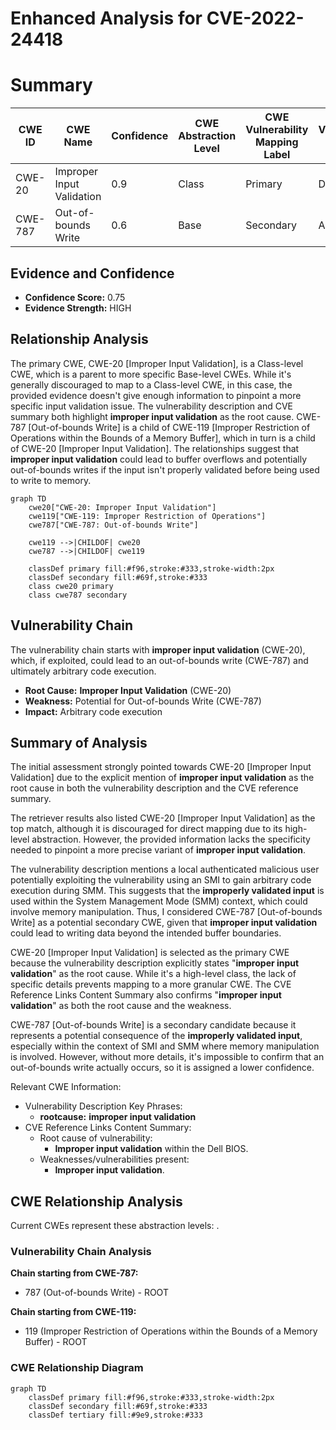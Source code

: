 # Enhanced Analysis for CVE-2022-24418

# Summary
| CWE ID  | CWE Name                                                        | Confidence | CWE Abstraction Level | CWE Vulnerability Mapping Label | CWE-Vulnerability Mapping Notes |
|---------|-----------------------------------------------------------------|------------|-----------------------|---------------------------------|-----------------------------------|
| CWE-20  | Improper Input Validation                                       | 0.9        | Class                 | Primary                         | Discouraged                    |
| CWE-787 | Out-of-bounds Write                                            | 0.6        | Base                  | Secondary                       | Allowed                         |

## Evidence and Confidence

*   **Confidence Score:** 0.75
*   **Evidence Strength:** HIGH

## Relationship Analysis
The primary CWE, CWE-20 [Improper Input Validation], is a Class-level CWE, which is a parent to more specific Base-level CWEs. While it's generally discouraged to map to a Class-level CWE, in this case, the provided evidence doesn't give enough information to pinpoint a more specific input validation issue. The vulnerability description and CVE summary both highlight **improper input validation** as the root cause. CWE-787 [Out-of-bounds Write] is a child of CWE-119 [Improper Restriction of Operations within the Bounds of a Memory Buffer], which in turn is a child of CWE-20 [Improper Input Validation]. The relationships suggest that **improper input validation** could lead to buffer overflows and potentially out-of-bounds writes if the input isn't properly validated before being used to write to memory.

```mermaid
graph TD
    cwe20["CWE-20: Improper Input Validation"]
    cwe119["CWE-119: Improper Restriction of Operations"]
    cwe787["CWE-787: Out-of-bounds Write"]
    
    cwe119 -->|CHILDOF| cwe20
    cwe787 -->|CHILDOF| cwe119
    
    classDef primary fill:#f96,stroke:#333,stroke-width:2px
    classDef secondary fill:#69f,stroke:#333
    class cwe20 primary
    class cwe787 secondary
```

## Vulnerability Chain
The vulnerability chain starts with **improper input validation** (CWE-20), which, if exploited, could lead to an out-of-bounds write (CWE-787) and ultimately arbitrary code execution.
  - **Root Cause:** **Improper Input Validation** (CWE-20)
  - **Weakness:** Potential for Out-of-bounds Write (CWE-787)
  - **Impact:** Arbitrary code execution

## Summary of Analysis
The initial assessment strongly pointed towards CWE-20 [Improper Input Validation] due to the explicit mention of **improper input validation** as the root cause in both the vulnerability description and the CVE reference summary.

The retriever results also listed CWE-20 [Improper Input Validation] as the top match, although it is discouraged for direct mapping due to its high-level abstraction. However, the provided information lacks the specificity needed to pinpoint a more precise variant of **improper input validation**.

The vulnerability description mentions a local authenticated malicious user potentially exploiting the vulnerability using an SMI to gain arbitrary code execution during SMM. This suggests that the **improperly validated input** is used within the System Management Mode (SMM) context, which could involve memory manipulation. Thus, I considered CWE-787 [Out-of-bounds Write] as a potential secondary CWE, given that **improper input validation** could lead to writing data beyond the intended buffer boundaries.

CWE-20 [Improper Input Validation] is selected as the primary CWE because the vulnerability description explicitly states "**improper input validation**" as the root cause. While it's a high-level class, the lack of specific details prevents mapping to a more granular CWE. The CVE Reference Links Content Summary also confirms "**improper input validation**" as both the root cause and the weakness.

CWE-787 [Out-of-bounds Write] is a secondary candidate because it represents a potential consequence of the **improperly validated input**, especially within the context of SMI and SMM where memory manipulation is involved. However, without more details, it's impossible to confirm that an out-of-bounds write actually occurs, so it is assigned a lower confidence.

Relevant CWE Information:
- Vulnerability Description Key Phrases:
  - **rootcause:** **improper input validation**
- CVE Reference Links Content Summary:
  - Root cause of vulnerability:
    - **Improper input validation** within the Dell BIOS.
  - Weaknesses/vulnerabilities present:
    - **Improper input validation**.


## CWE Relationship Analysis

Current CWEs represent these abstraction levels: .


### Vulnerability Chain Analysis

**Chain starting from CWE-787:**
- 787 (Out-of-bounds Write) - ROOT


**Chain starting from CWE-119:**
- 119 (Improper Restriction of Operations within the Bounds of a Memory Buffer) - ROOT



### CWE Relationship Diagram

```mermaid
graph TD
    classDef primary fill:#f96,stroke:#333,stroke-width:2px
    classDef secondary fill:#69f,stroke:#333
    classDef tertiary fill:#9e9,stroke:#333
```